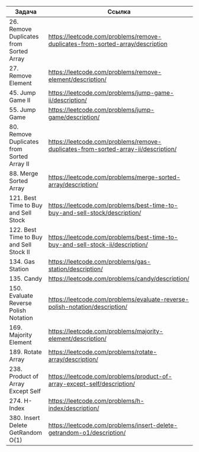 
| Задача                                     | Ссылка                                                                            |
| ------------------------------------------ | --------------------------------------------------------------------------------- |
| 26. Remove Duplicates from Sorted Array    | https://leetcode.com/problems/remove-duplicates-from-sorted-array/description     |
| 27. Remove Element                         | https://leetcode.com/problems/remove-element/description/                         |
| 45. Jump Game II                           | https://leetcode.com/problems/jump-game-ii/description/                           |
| 55. Jump Game                              | https://leetcode.com/problems/jump-game/description/                              |
| 80. Remove Duplicates from Sorted Array II | https://leetcode.com/problems/remove-duplicates-from-sorted-array-ii/description/ |
| 88. Merge Sorted Array                     | https://leetcode.com/problems/merge-sorted-array/description/                     |
| 121. Best Time to Buy and Sell Stock       | https://leetcode.com/problems/best-time-to-buy-and-sell-stock/description/        |
| 122. Best Time to Buy and Sell Stock II    | https://leetcode.com/problems/best-time-to-buy-and-sell-stock-ii/description/     |
| 134. Gas Station                           | https://leetcode.com/problems/gas-station/description/                            |
| 135. Candy                                 | https://leetcode.com/problems/candy/description/                                  |
| 150. Evaluate Reverse Polish Notation      | https://leetcode.com/problems/evaluate-reverse-polish-notation/description/       |
| 169. Majority Element                      | https://leetcode.com/problems/majority-element/description/                       |
| 189. Rotate Array                          | https://leetcode.com/problems/rotate-array/description/                           |
| 238. Product of Array Except Self          | https://leetcode.com/problems/product-of-array-except-self/description/           |
| 274. H-Index                               | https://leetcode.com/problems/h-index/description/                                |
| 380. Insert Delete GetRandom O(1)          | https://leetcode.com/problems/insert-delete-getrandom-o1/description/             |
